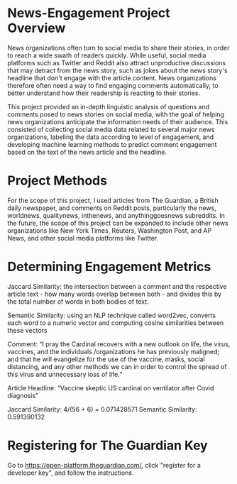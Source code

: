 # News-Engagement Project Overview
News organizations often turn to social media to share their stories, in order to reach a wide swath of readers quickly. While useful, social media platforms such as Twitter and Reddit also attract unproductive discussions that may detract from the news story, such as jokes about the news story's headline that don't engage with the article content. News organizations therefore often need a way to find engaging comments automatically, to better understand how their readership is reacting to their stories.

This project provided an in-depth linguistic analysis of questions and comments posed to news stories on social media, with the goal of helping news organizations anticipate the information needs of their audience. This consisted of collecting social media data related to several major news organizations, labeling the data according to level of engagement, and developing machine learning methods to predict comment engagement based on the text of the news article and the headline.

# Project Methods
For the scope of this project, I used articles from The Guardian, a British daily newspaper, and comments on Reddit posts, particularly the news, worldnews, qualitynews, inthenews, and anythinggoesnews subreddits. In the future, the scope of this project can be expanded to include other news organizations like New York Times, Reuters, Washington Post, and AP News, and other social media platforms like Twitter. 

# Determining Engagement Metrics
Jaccard Similarity: the intersection between a comment and the respective article text - how many words overlap between both - and divides this by the total number of words in both bodies of text. 

Semantic Similarity: using an NLP technique called word2vec, converts each word to a numeric vector and computing cosine similarities between these vectors

Comment: “I pray the Cardinal recovers with a new outlook on life, the virus, vaccines, and the individuals /organizations he has previously maligned; and that he will evangelize for the use of the vaccine, masks, social distancing, and any other methods we can in order to control the spread of this virus and unnecessary loss of life.”

Article Headline: “Vaccine skeptic US cardinal on ventilator after Covid diagnosis”

Jaccard Similarity: 4/(56 + 6) = 0.071428571 
Semantic Similarity: 0.591390132

# Registering for The Guardian Key
Go to https://open-platform.theguardian.com/, click "register for a developer key", and follow the instructions. 
